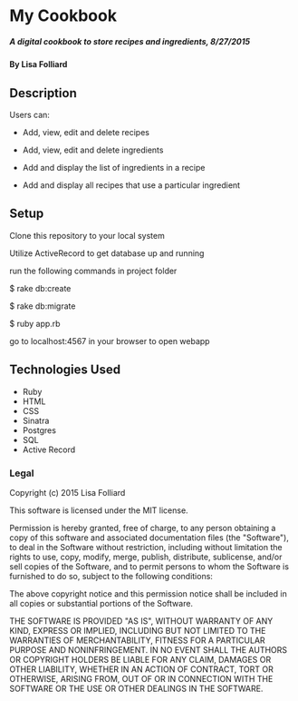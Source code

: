 # My Cookbook

##### A digital cookbook to store recipes and ingredients, 8/27/2015

#### By Lisa Folliard

## Description

Users can:

  - Add, view, edit and delete recipes

  - Add, view, edit and delete ingredients

  - Add and display the list of ingredients in a recipe

  - Add and display all recipes that use a particular ingredient

## Setup

Clone this repository to your local system

Utilize ActiveRecord to get database up and running

run the following commands in project folder

$ rake db:create

$ rake db:migrate

$ ruby app.rb

go to localhost:4567 in your browser to open webapp

## Technologies Used

* Ruby
* HTML
* CSS
* Sinatra
* Postgres
* SQL
* Active Record

### Legal

Copyright (c) 2015 Lisa Folliard

This software is licensed under the MIT license.

Permission is hereby granted, free of charge, to any person obtaining a copy of this software and associated documentation files (the "Software"), to deal in the Software without restriction, including without limitation the rights to use, copy, modify, merge, publish, distribute, sublicense, and/or sell copies of the Software, and to permit persons to whom the Software is furnished to do so, subject to the following conditions:

The above copyright notice and this permission notice shall be included in all copies or substantial portions of the Software.

THE SOFTWARE IS PROVIDED "AS IS", WITHOUT WARRANTY OF ANY KIND, EXPRESS OR IMPLIED, INCLUDING BUT NOT LIMITED TO THE WARRANTIES OF MERCHANTABILITY, FITNESS FOR A PARTICULAR PURPOSE AND NONINFRINGEMENT. IN NO EVENT SHALL THE AUTHORS OR COPYRIGHT HOLDERS BE LIABLE FOR ANY CLAIM, DAMAGES OR OTHER LIABILITY, WHETHER IN AN ACTION OF CONTRACT, TORT OR OTHERWISE, ARISING FROM, OUT OF OR IN CONNECTION WITH THE SOFTWARE OR THE USE OR OTHER DEALINGS IN THE SOFTWARE.
